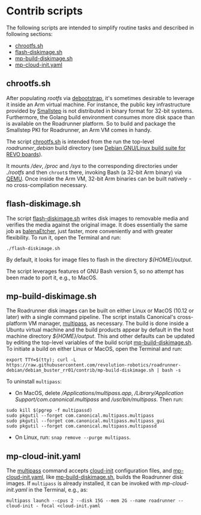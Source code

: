 # Contrib scripts
The following scripts are intended to simplify routine tasks and
described in following sections:

- [chrootfs.sh](#chrootfssh)
- [flash-diskimage.sh](#flash-diskimagesh)
- [mp-build-diskimage.sh](#mp-build-diskimagesh)
- [mp-cloud-init.yaml](#mp-cloud-inityaml)

## chrootfs.sh

After populating _rootfs_
via [debootstrap](https://wiki.debian.org/Debootstrap), it's sometimes
desirable to leverage it inside an Arm virtual machine. For instance,
the public key infrastructure provided by
[Smallstep](https://smallstep.com/) is not distributed in binary
format for 32-bit systems. Furthermore, the Golang build environment
consumes more disk space than is available on the Roadrunner platform.
So to build and package the Smallstep PKI for Roadrunner, an Arm VM
comes in handy.

The script
[chrootfs.sh](https://github.com/revolution-robotics/roadrunner-debian/blob/debian_buster_rr01/contrib/chrootfs.sh)
is intended from the run the top-level *roadrunner_debian* build
directory
(see
[Debian GNU/Linux build suite for REVO boards](https://github.com/revolution-robotics/roadrunner-debian)).

It mounts _/dev_, _/proc_ and _/sys_ to the corresponding directories
under _./rootfs_ and then `chroot`s there, invoking Bash (a 32-bit Arm
binary) via [QEMU](https://www.qemu.org/). Once inside the Arm VM,
32-bit Arm binaries can be built natively - no cross-compilation
necessary.

## flash-diskimage.sh
The script
[flash-diskimage.sh](https://github.com/revolution-robotics/roadrunner-debian/tree/debian_buster_rr01/contrib#flash-diskimagesh)
writes disk images to removable media and verifies the media against
the original image. It does essentially the same job
as [balenaEtcher](https://www.balena.io/etcher/), just faster, more
conveniently and with greater flexibility. To run it, open the
Terminal and run:

```
./flash-diskimage.sh
```

By default, it looks for image files to flash in the directory _${HOME}/output_.

The script leverages features of GNU Bash version 5, so no attempt has
been made to port it, e.g., to MacOS.

## mp-build-diskimage.sh
The Roadrunner disk images can be built on either Linux or MacOS
(10.12 or later) with a single command pipeline. The script installs
Canonical's cross-platform VM
manager, [multipass](https://multipass.run/), as necessary. The build
is done inside a Ubuntu virtual machine and the build products appear
by default in the host machine directory _${HOME}/output_. This
and other defaults can be updated by editing the top-level variables
of the build script [mp-build-diskimage.sh](https://github.com/revolution-robotics/roadrunner-debian/blob/debian_buster_rr01/contrib/mp-build-diskimage.sh). To
initiate a build on either Linux or MacOS, open the Terminal and run:

```
export TTY=$(tty); curl -L https://raw.githubusercontent.com/revolution-robotics/roadrunner-debian/debian_buster_rr01/contrib/mp-build-diskimage.sh | bash -s
```

To uninstall `multipass`:
- On MacOS, delete _/Applications/multipass.app_,
  _/Library/Application Support/com.canonical.multipass_ and
  _/usr/bin/multipass_. Then run:

```
sudo kill $(pgrep -f multipassd)
sudo pkgutil --forget com.canonical.multipass.multipass
sudo pkgutil --forget com.canonical.multipass.multipass_gui
sudo pkgutil --forget com.canonical.multipass.multipassd
```

- On Linux, run: `snap remove --purge multipass`.

## mp-cloud-init.yaml
The [multipass](https://multipass.run/) command
accepts [cloud-init](https://cloud-init.io/) configuration files, and
[mp-cloud-init.yaml](https://github.com/revolution-robotics/roadrunner-debian/blob/debian_buster_rr01/contrib/mp-cloud-inityaml),
like [mp-build-diskimage.sh](#mp-build-diskimagesh),
builds the Roadrunner disk images. If `multipass` is already
installed, it can be invoked with _mp-cloud-init.yaml_ in the Terminal, e.g., as:

```
multipass launch --cpus 2 --disk 15G --mem 2G --name roadrunner --cloud-init - focal <cloud-init.yaml
```
